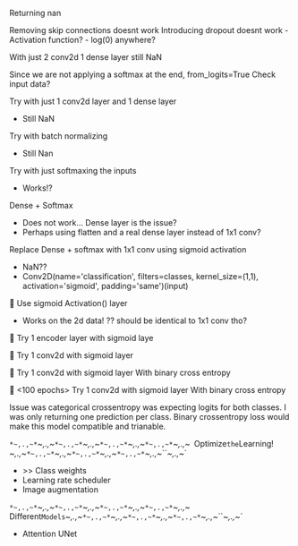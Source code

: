 
Returning nan 

Removing skip connections doesnt work
Introducing dropout doesnt work
    - Activation function?
    - log(0) anywhere?


With just
2 conv2d
1 dense layer
still NaN

Since we are not applying a softmax at the end, from_logits=True
Check input data?


Try with just 1 conv2d layer and 1 dense layer
-   Still NaN

Try with batch normalizing
-   Still Nan

Try with just softmaxing the inputs
-   Works!?

Dense + Softmax
-   Does not work... Dense layer is the issue?
-   Perhaps using flatten and a real dense layer instead of 1x1 conv?

Replace Dense + softmax with 1x1 conv using sigmoid activation
- NaN??
- Conv2D(name='classification', filters=classes, kernel_size=(1,1), activation='sigmoid', padding='same')(input)


💚 Use sigmoid Activation() layer
- Works on the 2d data! ?? should be identical to 1x1 conv tho?

🔴 Try 1 encoder layer with sigmoid laye

🔴 Try 1 conv2d with sigmoid layer

💚 Try 1 conv2d with sigmoid layer With binary cross entropy

💚 <100 epochs> Try 1 conv2d with sigmoid layer With binary cross entropy

Issue was categorical crossentropy was expecting logits for both classes.
I was only returning one prediction per class.
Binary crossentropy loss would make this  model compatible and trianable.


`*~,.,~*`*~,.,~*``*~,.,~*``*~,.,~*``*~,.,~*``*~,.,~*``*~,.,~*``*~,.,~*`
`Optimize` the `Learning!`
`*~,.,~*``*~,.,~*``*~,.,~*``*~,.,~*``*~,.,~*``*~,.,~*``*~,.,~*``*~,.,~*`

- \>\> Class weights
- Learning rate scheduler
- Image augmentation

`*~,.,~*`*~,.,~*``*~,.,~*``*~,.,~*``*~,.,~*``*~,.,~*``*~,.,~*``*~,.,~*`
`Different` Models
`*~,.,~*``*~,.,~*``*~,.,~*``*~,.,~*``*~,.,~*``*~,.,~*``*~,.,~*``*~,.,~*`

- Attention UNet